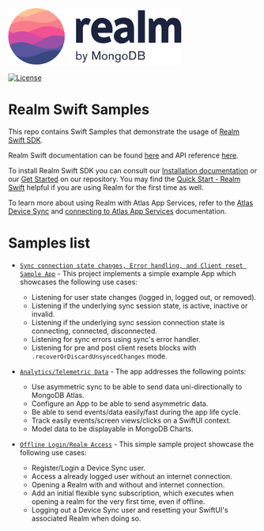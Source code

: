 <picture>
     <source srcset="./media/logo-dark.svg" media="(prefers-color-scheme: dark)" alt="realm by MongoDB">
     <img src="./media/logo.svg" alt="realm by MongoDB">
</picture>

[![License](https://img.shields.io/badge/License-Apache-blue.svg)](LICENSE)

# Realm Swift Samples

This repo contains Swift Samples that demonstrate the usage of [Realm Swift SDK](https://github.com/realm/realm-swift).

Realm Swift documentation can be found [here](https://www.mongodb.com/docs/realm/sdk/swift/) and API reference [here](https://www.mongodb.com/docs/realm-sdks/swift/latest/).

To install Realm Swift SDK you can consult our [Installation documentation](https://www.mongodb.com/docs/realm/sdk/swift/install/) or our [Get Started](https://github.com/realm/realm-swift#getting-started) on our repository.
You may find the [Quick Start - Realm Swift]( https://www.mongodb.com/docs/realm/sdk/swift/quick-start/) helpful if you are using Realm for the first time as well.

To learn more about using Realm with Atlas App Services, refer to the [Atlas Device Sync](https://www.mongodb.com/docs/realm/sdk/swift/sync/) and [connecting to Atlas App Services](https://www.mongodb.com/docs/realm/sdk/swift/app-services/) documentation.

# Samples list
* [`Sync connection state changes, Error handling, and Client reset Sample App`](https://github.com/realm/realm-swift-samples/tree/main/SyncConnectionStateErrorReset) - This project implements a simple example App which showcases the following use cases: 
  * Listening for user state changes (logged in, logged out, or removed).
  * Listening if the underlying sync session state, is active, inactive or invalid.
  * Listening if the underlying sync session connection state is connecting, connected, disconnected.
  * Listening for sync errors using sync's error handler.
  * Listening for pre and post client resets blocks with `.recoverOrDiscardUnsyncedChanges` mode.
  
* [`Analytics/Telemetric Data`](https://github.com/realm/realm-swift-samples/tree/main/AnalyticsTelemetricsData) - The app addresses the following points:
  * Use asymmetric sync to be able to send data uni-directionally to MongoDB Atlas.
  * Configure an App to be able to send asymmetric data.
  * Be able to send events/data easily/fast during the app life cycle.
  * Track easily events/screen views/clicks on a SwiftUI context.
  * Model data to be displayable in MongoDB Charts.
  
* [`Offline Login/Realm Access`](https://github.com/realm/realm-swift-samples/tree/main/OfflineLoginRealmAccess) - This simple sample project showcase the following use cases:
  * Register/Login a Device Sync user.
  * Access a already logged user without an internet connection.
  * Opening a Realm with and without and internet connection.
  * Add an initial flexible sync subscription, which executes when opening a 
    realm for the very first time, even if offline.
  * Logging out a Device Sync user and resetting your SwiftUI's associated Realm 
    when doing so.
